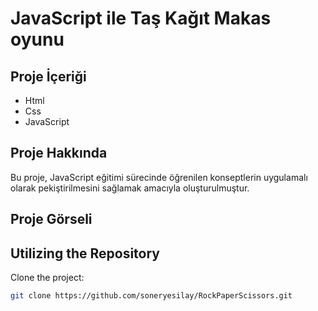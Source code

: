 # JavaScript ile Taş Kağıt Makas oyunu

## Proje İçeriği

- Html
- Css
- JavaScript


## Proje Hakkında

Bu proje, JavaScript eğitimi sürecinde öğrenilen konseptlerin uygulamalı olarak pekiştirilmesini sağlamak amacıyla oluşturulmuştur.

## Proje Görseli


## Utilizing the Repository

Clone the project: 


```bash
git clone https://github.com/soneryesilay/RockPaperScissors.git
```

